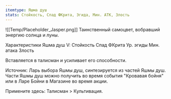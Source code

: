```yaml
---
itemtype: Яшма душ
stats: Стойкость, Спад ФКрита, Эгида, Мин. АТК, Злость
---
```

![[Temp/Placeholder_Jasper.png]]
Таинственный самоцвет, вобравший энергию солнца и луны.

Характеристики Яшма душ V:
Стойкость
Спад ФКрита
Ур. эгиды
Мин. атака
Злость

Вставляется в талисман и усиливает его способности.

Источник: Ларь выбора Яшмы душ, синтезируется из частей Яшмы душ. Части Яшмы душ можно получить во время события "Кровавая бойня" или в Ларе Бойни в Магазине во время акции.

Примените здесь: Талисман > Культивация.
